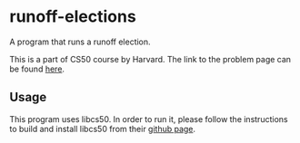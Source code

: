 # runoff-elections
A program that runs a runoff election.

This is a part of CS50 course by Harvard. The link to the problem page can be found [here](https://cs50.harvard.edu/x/2020/psets/3/runoff/).


## Usage
This program uses libcs50. In order to run it, please follow the instructions to build and install libcs50 from their [github page](https://github.com/cs50/libcs50#installation).
